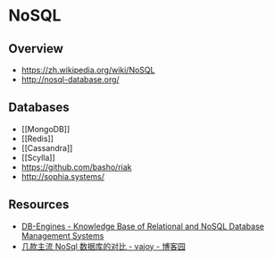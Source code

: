 # NoSQL

## Overview

- https://zh.wikipedia.org/wiki/NoSQL
- http://nosql-database.org/

## Databases

- [[MongoDB]]
- [[Redis]]
- [[Cassandra]]
- [[Scylla]]
- https://github.com/basho/riak
- http://sophia.systems/

## Resources

- [DB-Engines - Knowledge Base of Relational and NoSQL Database Management Systems](http://db-engines.com/en/)
- [几款主流 NoSql 数据库的对比 - vajoy - 博客园](http://www.cnblogs.com/vajoy/p/5471308.html)
